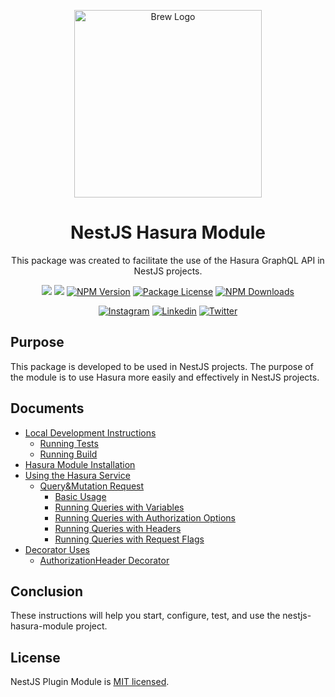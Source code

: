 <p  align="center">
<a  href="http://brewww.com/"  target="_blank"><img  src="https://github.com/BrewInteractive/nestjs-hasura-module/blob/main/Brew-Logo-Small.png?raw=true"  width="300"  alt="Brew Logo"  /></a>
</p>

<h1  align="center">NestJS Hasura Module</h1>

<p align="center">This package was created to facilitate the use of the Hasura GraphQL API in NestJS projects.</p>
<p align="center">
<a href="https://sonarcloud.io/summary/overall?id=BrewInteractive_nestjs-hasura-module" target="_blank"><img src="https://sonarcloud.io/api/project_badges/measure?project=BrewInteractive_nestjs-hasura-module&metric=alert_status"/></a>
<a href="https://sonarcloud.io/summary/overall?id=BrewInteractive_nestjs-hasura-module" target="_blank"><img src="https://sonarcloud.io/api/project_badges/measure?project=BrewInteractive_nestjs-hasura-module&metric=coverage"/></a>
<a href="https://www.npmjs.com/package/@brewww/nestjs-hasura-module" target="_blank"><img src="https://img.shields.io/npm/v/@brewww/nestjs-hasura-module.svg" alt="NPM Version" /></a> <a href="https://www.npmjs.com/@brewww/nestjs-hasura-module" target="_blank"><img src="https://img.shields.io/npm/l/@brewww/nestjs-hasura-module.svg" alt="Package License" /></a> <a href="https://www.npmjs.com/@brewww/nestjs-hasura-module" target="_blank"><img src="https://img.shields.io/npm/dm/@brewww/nestjs-hasura-module.svg" alt="NPM Downloads" /></a>
</p>
<p align="center">
<a href="https://www.instagram.com/brew_interactive/" target="_blank"><img src="https://img.shields.io/badge/Instagram-E4405F?style=for-the-badge&logo=instagram&logoColor=white" alt="Instagram" /></a>
<a href="https://www.linkedin.com/company/brew-interactive/" target="_blank"><img src="https://img.shields.io/badge/LinkedIn-0077B5?style=for-the-badge&logo=linkedin&logoColor=white" alt="Linkedin" /></a>
<a href="https://twitter.com/BrewInteractive" target="_blank"><img src="https://img.shields.io/badge/Twitter-1DA1F2?style=for-the-badge&logo=twitter&logoColor=white" alt="Twitter" /></a>
</p>

## Purpose

This package is developed to be used in NestJS projects. The purpose of the module is to use Hasura more easily and effectively in NestJS projects.

## Documents

- [Local Development Instructions](https://github.com/BrewInteractive/nestjs-hasura-module/blob/main/docs/local_development.md)
  - [Running Tests](https://github.com/BrewInteractive/nestjs-hasura-module/blob/main/docs/local_development.md#Test)
  - [Running Build](https://github.com/BrewInteractive/nestjs-hasura-module/blob/main/docs/local_development.md#Build)
- [Hasura Module Installation](https://github.com/BrewInteractive/nestjs-hasura-module/blob/main/docs/installation.md)
- [Using the Hasura Service](https://github.com/BrewInteractive/nestjs-hasura-module/blob/main/docs/using_the_hasura_service.md)
  - [Query&Mutation Request](https://github.com/BrewInteractive/nestjs-hasura-module/blob/main/docs/using_the_hasura_service.md#querymutation-request)
    - [Basic Usage](https://github.com/BrewInteractive/nestjs-hasura-module/blob/main/docs/using_the_hasura_service.md#basic-usage)
    - [Running Queries with Variables](https://github.com/BrewInteractive/nestjs-hasura-module/blob/main/docs/using_the_hasura_service.md#running-queries-with-variables)
    - [Running Queries with Authorization Options](https://github.com/BrewInteractive/nestjs-hasura-module/blob/main/docs/using_the_hasura_service.md#running-queries-with-authorization-options)
    - [Running Queries with Headers](https://github.com/BrewInteractive/nestjs-hasura-module/blob/main/docs/using_the_hasura_service.md#running-queries-with-headers)
    - [Running Queries with Request Flags](https://github.com/BrewInteractive/nestjs-hasura-module/blob/main/docs/using_the_hasura_service.md#running-queries-with-request-flags)
- [Decorator Uses](https://github.com/BrewInteractive/nestjs-hasura-module/blob/main/docs/decorator_uses.md)
  - [AuthorizationHeader Decorator](https://github.com/BrewInteractive/nestjs-hasura-module/blob/main/docs/decorator_uses.md#authorizationheader-decorator)

## Conclusion

These instructions will help you start, configure, test, and use the nestjs-hasura-module project.

## License

NestJS Plugin Module is [MIT licensed](LICENSE).
